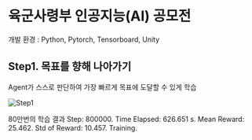 # 육군사령부 인공지능(AI) 공모전
개발 환경 : Python, Pytorch, Tensorboard, Unity



## Step1. 목표를 향해 나아가기
Agent가 스스로 판단하여 가장 빠르게 목표에 도달할 수 있게 학습

![Step1](https://user-images.githubusercontent.com/20338405/109161075-fc457e80-77b9-11eb-9cfd-2790b941df90.gif)

80만번의 학습 결과
Step: 800000. Time Elapsed: 626.651 s. Mean Reward: 25.462. Std of Reward: 10.457. Training.
